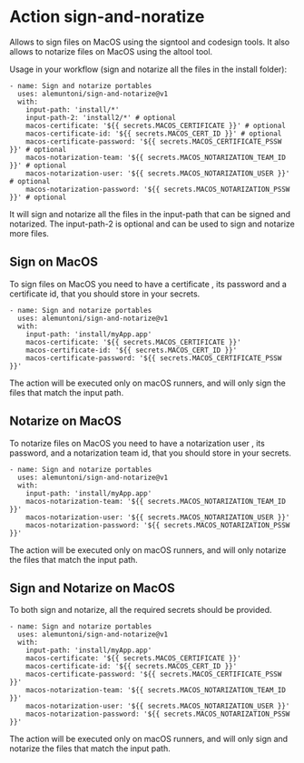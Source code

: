 # Action sign-and-noratize

Allows to sign files on MacOS using the signtool and codesign tools. 
It also allows to notarize files on MacOS using the altool tool.

Usage in your workflow (sign and notarize all the files in the install folder):

```
- name: Sign and notarize portables
  uses: alemuntoni/sign-and-notarize@v1
  with:
    input-path: 'install/*'
    input-path-2: 'install2/*' # optional
    macos-certificate: '${{ secrets.MACOS_CERTIFICATE }}' # optional
    macos-certificate-id: '${{ secrets.MACOS_CERT_ID }}' # optional
    macos-certificate-password: '${{ secrets.MACOS_CERTIFICATE_PSSW }}' # optional
    macos-notarization-team: '${{ secrets.MACOS_NOTARIZATION_TEAM_ID }}' # optional
    macos-notarization-user: '${{ secrets.MACOS_NOTARIZATION_USER }}' # optional
    macos-notarization-password: '${{ secrets.MACOS_NOTARIZATION_PSSW }}' # optional
```

It will sign and notarize all the files in the input-path that can be signed and notarized.
The input-path-2 is optional and can be used to sign and notarize more files.

## Sign on MacOS

To sign files on MacOS you need to have a certificate , its password and a certificate id, that you should store in your secrets.

```
- name: Sign and notarize portables
  uses: alemuntoni/sign-and-notarize@v1
  with:
    input-path: 'install/myApp.app'
    macos-certificate: '${{ secrets.MACOS_CERTIFICATE }}'
    macos-certificate-id: '${{ secrets.MACOS_CERT_ID }}'
    macos-certificate-password: '${{ secrets.MACOS_CERTIFICATE_PSSW }}'
```

The action will be executed only on macOS runners, and will only sign the files that match the input path.

## Notarize on MacOS

To notarize files on MacOS you need to have a notarization user , its password, and a notarization team id, that you should store in your secrets.

```
- name: Sign and notarize portables
  uses: alemuntoni/sign-and-notarize@v1
  with:
    input-path: 'install/myApp.app'
    macos-notarization-team: '${{ secrets.MACOS_NOTARIZATION_TEAM_ID }}'
    macos-notarization-user: '${{ secrets.MACOS_NOTARIZATION_USER }}'
    macos-notarization-password: '${{ secrets.MACOS_NOTARIZATION_PSSW }}'
```

The action will be executed only on macOS runners, and will only notarize the files that match the input path.

## Sign and Notarize on MacOS

To both sign and notarize, all the required secrets should be provided.

```
- name: Sign and notarize portables
  uses: alemuntoni/sign-and-notarize@v1
  with:
    input-path: 'install/myApp.app'
    macos-certificate: '${{ secrets.MACOS_CERTIFICATE }}'
    macos-certificate-id: '${{ secrets.MACOS_CERT_ID }}'
    macos-certificate-password: '${{ secrets.MACOS_CERTIFICATE_PSSW }}'
    macos-notarization-team: '${{ secrets.MACOS_NOTARIZATION_TEAM_ID }}'
    macos-notarization-user: '${{ secrets.MACOS_NOTARIZATION_USER }}'
    macos-notarization-password: '${{ secrets.MACOS_NOTARIZATION_PSSW }}'
```

The action will be executed only on macOS runners, and will only sign and notarize the files that match the input path.